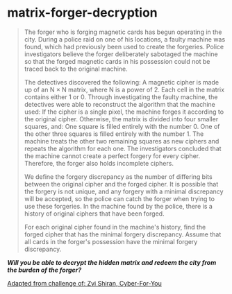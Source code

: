 # matrix-forger-decryption

>The forger who is forging magnetic cards has begun operating in the city. During a police raid on one of his locations, a faulty machine was found, which had previously been used to create the forgeries. Police investigators believe the forger deliberately sabotaged the machine so that the forged magnetic cards in his possession could not be traced back to the original machine.
>
>The detectives discovered the following:
>A magnetic cipher is made up of an N × N matrix, where N is a power of 2. Each cell in the matrix contains either 1 or 0.
>Through investigating the faulty machine, the detectives were able to reconstruct the algorithm that the machine used:
>If the cipher is a single pixel, the machine forges it according to the original cipher.
>Otherwise, the matrix is divided into four smaller squares, and:
>One square is filled entirely with the number 0.
>One of the other three squares is filled entirely with the number 1.
>The machine treats the other two remaining squares as new ciphers and repeats the algorithm for each one.
>The investigators concluded that the machine cannot create a perfect forgery for every cipher. Therefore, the forger also holds incomplete ciphers.
>
>We define the forgery discrepancy as the number of differing bits between the original cipher and the forged cipher.
>It is possible that the forgery is not unique, and any forgery with a minimal discrepancy will be accepted, so the police can catch the forger when trying to use these forgeries.
>In the machine found by the police, there is a history of original ciphers that have been forged.
>
>For each original cipher found in the machine's history, find the forged cipher that has the minimal forgery discrepancy. Assume that all cards in the forger's possession have the minimal forgery discrepancy.

***Will you be able to decrypt the hidden matrix and redeem the city from the burden of the forger?***

<ins>Adapted from challenge of: Zvi Shiran, Cyber-For-You</ins>

